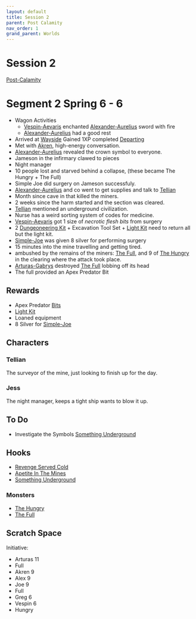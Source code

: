 ```yaml
---
layout: default
title: Session 2
parent: Post Calamity
nav_order: 1
grand_parent: Worlds
---
```

# Session 2
[Post-Calamity](Post-Calamity)

# Segment 2 Spring 6 - 6
* Wagon Activities
	* [Vespin-Aevaris](Vespin-Aevaris) enchanted [Alexander-Aurelius](Alexander-Aurelius) sword with fire
	* [Alexander-Aurelius](Alexander-Aurelius) had a good rest
* Arrived at [Wayside](Wayside) Gained 1XP completed [Departing](Hooks#Departing)
* Met with [Akren](Akren), high-energy conversation.
* [Alexander-Aurelius](Alexander-Aurelius) revealed the crown symbol to everyone.
* Jameson in the infirmary clawed to pieces
* Night manager 
* 10 people lost and starved behind a collapse, (these became The Hungry + The Full)
* Simple Joe did surgery on Jameson successfuly.
* [Alexander-Aurelius](Alexander-Aurelius) and co went to get supplies and talk to [Tellian](#Tellian)
* Month since cave in that killed the miners.
* 2 weeks since the harm started and the section was cleared.
* [Tellian](#Tellian) mentioned an underground civilization.
* Nurse has a weird sorting system of codes for medicine.
* [Vespin-Aevaris](Vespin-Aevaris) got 1 size of *necrotic flesh bits* from surgery
* 2 [Dungeoneering Kit](Game/Example-Gear#Dungeoneering%20Kit) + Excavation Tool Set + [Light Kit](Game/Example-Gear#Light%20Kit) need to return all but the light kit.
* [Simple-Joe](Simple-Joe) was given 8 silver for performing surgery
* 15 minutes into the mine travelling and getting tired. 
* ambushed by the remains of the miners: [The Full](../../Monsters#The%20Full), and 9 of [The Hungry](../../Monsters#The%20Hungry) in the clearing where the attack took place.
* [Arturas-Gabrys](Arturas-Gabrys) destroyed [The Full](../../Monsters#The%20Full) lobbing off its head
* The full provided an Apex Predator Bit

## Rewards
* Apex Predator [Bits](../../Bits)
* [Light Kit](Game/Example-Gear#Light%20Kit)
* Loaned equipment
* 8 Silver for [Simple-Joe](Simple-Joe)

## Characters
### Tellian
The surveyor of the mine, just looking to finish up for the day.

### Jess
The night manager, keeps a tight ship wants to blow it up.

## To Do
* Investigate the Symbols [Something Underground](Hooks#Something%20Underground)

## Hooks
* [Revenge Served Cold](Hooks#Revenge%20Served%20Cold)
* [Apetite In The Mines](Hooks#Apetite%20In%20The%20Mines)
* [Something Underground](Hooks#Something%20Underground)

### Monsters
* [The Hungry](../../Monsters#The%20Hungry)
* [The Full](../../Monsters#The%20Full)

## Scratch Space
Initiative:
* Arturas 11
* Full
* Akren 9
* Alex 9
* Joe 9
* Full
* Greg 6
* Vespin 6
* Hungry

